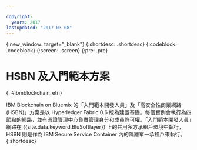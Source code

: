 ```yaml
---

copyright:
  years: 2017
lastupdated: "2017-03-08"
---
```


{:new_window: target="_blank"}
{:shortdesc: .shortdesc}
{:codeblock: .codeblock}
{:screen: .screen}
{:pre: .pre}


# HSBN 及入門範本方案
{: #ibmblockchain_etn}


IBM Blockchain on Bluemix 的「入門範本開發人員」及「高安全性商業網路 (HSBN)」方案是以 Hyperledger Fabric 0.6 版為建置基礎。每個實例會執行為四節點的網路，並有憑證管理中心負責管理身分和成員許可權。「入門範本開發人員」網路在 {{site.data.keyword.BluSoftlayer}} 上的共用多方承租戶環境中執行，HSBN 則是作為 IBM Secure Service Container 內的隔離單一承租戶來執行。
{:shortdesc}

<!---The High-Security business network provides important capabilities above and beyond the two-node multi-tenant developer service on Softlayer (aimed towards application development; writing chaincode and experimenting with APIs).  The high security plan supplies your own private blockchain test environment, which has been vetted and secured by IBM.  With the following features, your dedicated and high security environment enables you to take the next step towards preparing your organization for enterprise blockchain networks:~~

~~1. A dedicated four-node blockchain network; single-tenant with no shared resources~~
~~2. An IBM-certified version of the latest Hyperledger fabric, along with mechanisms to unlock inherent identity and security features~~
~~3. Isolation and protection from system and platform administrators, root users, and unauthorized users.~~
~~4. Verified test cases for security, consensus, availability, and performance--->

